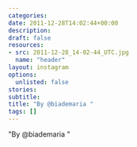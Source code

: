 ```yaml
---
categories:
date: 2011-12-28T14:02:44+00:00
description:
draft: false
resources:
- src: 2011-12-28_14-02-44_UTC.jpg
  name: "header"
layout: instagram
options:
  unlisted: false
stories:
subtitle:
title: "By @biademaria "
tags: []
---
```


"By @biademaria "
